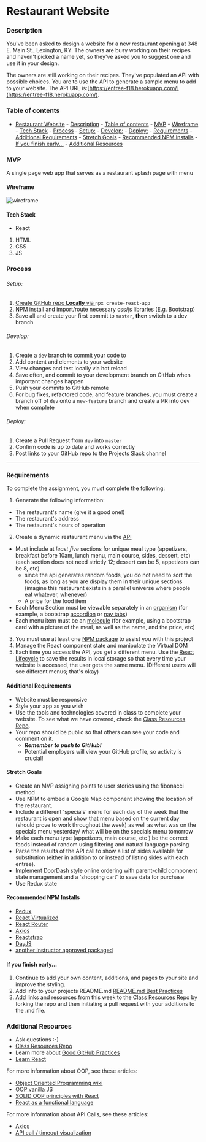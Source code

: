 # Restaurant Website

### Description

You've been asked to design a website for a new restaurant opening at 348 E. Main St., Lexington, KY. The owners are busy working on their recipes and haven't picked a name yet, so they've asked you to suggest one and use it in your design.

The owners are still working on their recipes. They've populated an API with possible choices. You are to use the API to generate a sample menu to add to your website. The API URL is:[https://entree-f18.herokuapp.com/](https://entree-f18.herokuapp.com/).

### Table of contents

<!--ts-->

- [Restaurant Website](#restaurant-website)
		- [Description](#description)
		- [Table of contents](#table-of-contents)
		- [MVP](#mvp)
			- [Wireframe](#wireframe)
			- [Tech Stack](#tech-stack)
		- [Process](#process)
					- [Setup:](#setup)
					- [Develop:](#develop)
					- [Deploy:](#deploy)
		- [Requirements](#requirements)
			- [Additional Requirements](#additional-requirements)
			- [Stretch Goals](#stretch-goals)
			- [Recommended NPM Installs](#recommended-npm-installs)
			- [If you finish early...](#if-you-finish-early)
		- [Additional Resources](#additional-resources)
  <!--te-->

### MVP

A single page web app that serves as a restaurant splash page with menu

#### Wireframe

![wireframe](../wireframes/restaurant.png)

#### Tech Stack

- React

1. HTML
2. CSS
3. JS

### Process

###### Setup:

1. [Create GitHub repo **Locally** via ](../git-instructions.md) `npx create-react-app`
2. NPM install and import/route necessary css/js libraries (E.g. Bootstrap)
3. Save all and create your first commit to `master`, **then** switch to a dev branch

###### Develop:

1. Create a `dev` branch to commit your code to
2. Add content and elements to your website
3. View changes and test locally via hot reload
4. Save often, and commit to your development branch on GitHub when important changes happen
5. Push your commits to GitHub remote
6. For bug fixes, refactored code, and feature branches, you must create a branch off of `dev` onto a `new-feature` branch and create a PR into dev when complete

###### Deploy:

1. Create a Pull Request from `dev` into `master`
2. Confirm code is up to date and works correctly
3. Post links to your GitHub repo to the Projects Slack channel

---

### Requirements

To complete the assignment, you must complete the following:

1. Generate the following information:

- The restaurant's name (give it a good one!)
- The restaurant's address
- The restaurant's hours of operation

2. Create a dynamic restaurant menu via the [API](https://entree-f18.herokuapp.com/)

- Must include at _least five_ sections for unique meal type (appetizers, breakfast before 10am, lunch menu, main course, sides, dessert, etc)
   (each section does not need strictly 12; dessert can be 5, appetizers can be 8, etc)
  - since the api generates random foods, you do not need to sort the foods, as long as you are display them in their unique sections (imagine this restaurant exists in a parallel universe where people eat whatever, whenever)
  - A price for the food item
- Each Menu Section must be viewable separately in an [organism](https://patternlab.io) (for example, a bootstrap [accordion](https://getbootstrap.com/docs/4.0/components/collapse/#accordion-example) or [nav tabs](https://getbootstrap.com/docs/4.0/components/navs/#javascript-behavior))
- Each menu item must be an [molecule](https://patternlab.io) (for example, using a bootstrap card with a picture of the meal, as well as the name, and the price, etc)

3. You must use at least one [NPM package](#Recommended-NPM-Installs) to assist you with this project
4. Manage the React component state and manipulate the Virtual DOM
5. Each time you access the API, you get a different menu. Use the [React Lifecycle](https://reactjs.org/docs/state-and-lifecycle.html) to save the results in local storage so that every time your website is accessed, the user gets the same menu. (Different users will see different menus; that's okay)

#### Additional Requirements

- Website must be responsive
- Style your app as you wish
- Use the tools and technologies covered in class to complete your website. To see what we have covered, check the [Class Resources Repo](https://github.com/bootcamp-students/Resources).
- Your repo should be public so that others can see your code and comment on it.
  - _**Remember to push to GitHub!**_
  - Potential employers will view your GitHub profile, so activity is crucial!

#### Stretch Goals

- Create an MVP assigning points to user stories using the fibonacci method
- Use NPM to embed a Google Map component showing the location of the restaurant.
- Include a different 'specials' menu for each day of the week that the restaurant is open and show that menu based on the current day (should prove to work throughout the week) as well as what was on the specials menu yesterday/ what will be on the specials menu tomorrow
- Make each menu type (appetizers, main course, etc ) be the correct foods instead of random using filtering and natural language parsing
- Parse the results of the API call to show a list of sides available for substitution (either in addition to or instead of listing sides with each entree).
- Implement DoorDash style online ordering with parent-child component state management and a 'shopping cart' to save data for purchase
- Use Redux state

#### Recommended NPM Installs

- [Redux](https://www.npmjs.com/package/react-redux)
- [React Virtualized](https://www.npmjs.com/package/react-virtualized)
- [React Router](https://www.npmjs.com/package/react-router)
- [Axios](https://www.npmjs.com/package/axios)
- [Reactstrap](https://www.npmjs.com/package/reactstrap)
- [DayJS](https://www.npmjs.com/package/dayjs)
- [another instructor approved packaged](https://www.npmjs.com/)

#### If you finish early...

1. Continue to add your own content, additions, and pages to your site and improve the styling.
2. Add info to your projects README.md [README.md Best Practices](https://gist.github.com/PurpleBooth/109311bb0361f32d87a2)
3. Add links and resources from this week to the [Class Resources Repo](https://github.com/bootcamp-students/Resources) by forking the repo and then initiating a pull request with your additions to the .md file.

### Additional Resources

- Ask questions :-)
- [Class Resources Repo](https://github.com/bootcamp-students/Resources)
- Learn more about [Good GitHub Practices](https://guides.github.com)
- [Learn React](https://reactjs.org)

For more information about OOP, see these articles:

- [Object Oriented Programming wiki](https://en.wikipedia.org/wiki/Object-oriented_programming)
- [OOP vanilla JS](https://developer.mozilla.org/en-US/docs/Learn/JavaScript/Objects/Object-oriented_JS)
- [SOLID OOP principles with React](https://www.innofied.com/solid-object-oriented-principles-in-react-native-architecture/)
- [React as a functional language](https://medium.com/@andrea.chiarelli/the-functional-side-of-react-229bdb26d9a6#targetText=A%20Higher%2DOrder%20component%20is,new%20component%20as%20its%20output.)

For more information about API Calls, see these articles:

- [Axios](https://www.npmjs.com/package/axios)
- [API call / timeout visualization](http://latentflip.com/loupe/?code=JC5vbignYnV0dG9uJywgJ2NsaWNrJywgZnVuY3Rpb24gb25DbGljaygpIHsKICAgIHNldFRpbWVvdXQoZnVuY3Rpb24gdGltZXIoKSB7CiAgICAgICAgY29uc29sZS5sb2coJ1lvdSBjbGlja2VkIHRoZSBidXR0b24hJyk7ICAgIAogICAgfSwgMjAwMCk7Cn0pOwoKY29uc29sZS5sb2coIkhpISIpOwoKc2V0VGltZW91dChmdW5jdGlvbiB0aW1lb3V0KCkgewogICAgY29uc29sZS5sb2coIkNsaWNrIHRoZSBidXR0b24hIik7Cn0sIDUwMDApOwoKY29uc29sZS5sb2coIldlbGNvbWUgdG8gbG91cGUuIik7!!!PGJ1dHRvbj5DbGljayBtZSE8L2J1dHRvbj4%3D)

